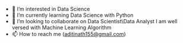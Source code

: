 
- 👀 I’m interested in Data Science
- 🌱 I’m currently learning Data Science with Python
- 💞️ I’m looking to collaborate on Data Scientist\Data Analyst
      I am well versed with Machine Learning Algorithm
- 📫 How to reach me (aditinath155@gmail.com)

<!---
Aditinath155/Aditinath155 is a ✨ special ✨ repository because its `README.md` (this file) appears on your GitHub profile.
You can click the Preview link to take a look at your changes.
--->
